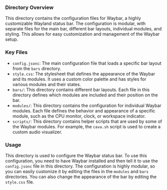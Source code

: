 ### Directory Overview

This directory contains the configuration files for Waybar, a highly customizable Wayland status bar. The configuration is modular, with separate files for the main bar, different bar layouts, individual modules, and styling. This allows for easy customization and management of the Waybar setup.

### Key Files

*   `config.jsonc`: The main configuration file that loads a specific bar layout from the `bars` directory.
*   `style.css`: The stylesheet that defines the appearance of the Waybar and its modules. It uses a custom color palette and has styles for various modules and their states.
*   `bars/`: This directory contains different bar layouts. Each file in this directory defines which modules are included and their position on the bar.
*   `modules/`: This directory contains the configuration for individual Waybar modules. Each file defines the behavior and appearance of a specific module, such as the CPU monitor, clock, or workspace indicator.
*   `scripts/`: This directory contains helper scripts that are used by some of the Waybar modules. For example, the `cava.sh` script is used to create a custom audio visualizer.

### Usage

This directory is used to configure the Waybar status bar. To use this configuration, you need to have Waybar installed and then tell it to use the `config.jsonc` file in this directory. The configuration is highly modular, so you can easily customize it by editing the files in the `modules` and `bars` directories. You can also change the appearance of the bar by editing the `style.css` file.
